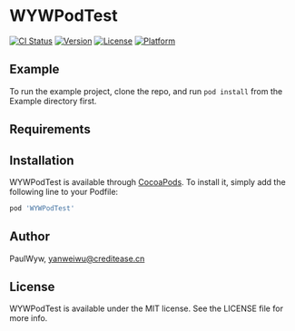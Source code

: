 # WYWPodTest

[![CI Status](http://img.shields.io/travis/PaulWyw/WYWPodTest.svg?style=flat)](https://travis-ci.org/PaulWyw/WYWPodTest)
[![Version](https://img.shields.io/cocoapods/v/WYWPodTest.svg?style=flat)](http://cocoapods.org/pods/WYWPodTest)
[![License](https://img.shields.io/cocoapods/l/WYWPodTest.svg?style=flat)](http://cocoapods.org/pods/WYWPodTest)
[![Platform](https://img.shields.io/cocoapods/p/WYWPodTest.svg?style=flat)](http://cocoapods.org/pods/WYWPodTest)

## Example

To run the example project, clone the repo, and run `pod install` from the Example directory first.

## Requirements

## Installation

WYWPodTest is available through [CocoaPods](http://cocoapods.org). To install
it, simply add the following line to your Podfile:

```ruby
pod 'WYWPodTest'
```

## Author

PaulWyw, yanweiwu@creditease.cn

## License

WYWPodTest is available under the MIT license. See the LICENSE file for more info.
